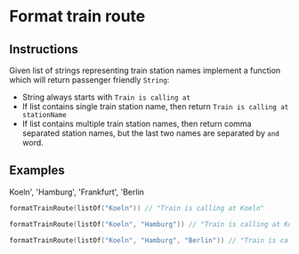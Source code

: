 # Format train route

## Instructions

Given list of strings representing train station names implement a function which will return passenger friendly
`String`:
- String always starts with `Train is calling at`
- If list contains single train station name, then return `Train is calling at stationName`
- If list contains multiple train station names, then return comma separated station names, but the last two names are separated by `and` word.

## Examples
Koeln', 'Hamburg', 'Frankfurt', 'Berlin
```kotlin
formatTrainRoute(listOf("Koeln")) // "Train is calling at Koeln"

formatTrainRoute(listOf("Koeln", "Hamburg")) // "Train is calling at Koeln and Hamburg"

formatTrainRoute(listOf("Koeln", "Hamburg", "Berlin")) // "Train is calling at Koeln, Hamburg and Berlin"
```

